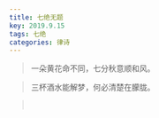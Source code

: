 ```yaml
---
title: 七绝无题
key: 2019.9.15
tags: 七绝
categories: 律诗
---
```


<blockquote class="blockquote-center">一朵黄花命不同，七分秋意顺和风。
</blockquote>
<blockquote class="blockquote-center">三杯酒水能解梦，何必清楚在朦胧。
</blockquote>
<blockquote class="blockquote-center"></br>
</blockquote>
